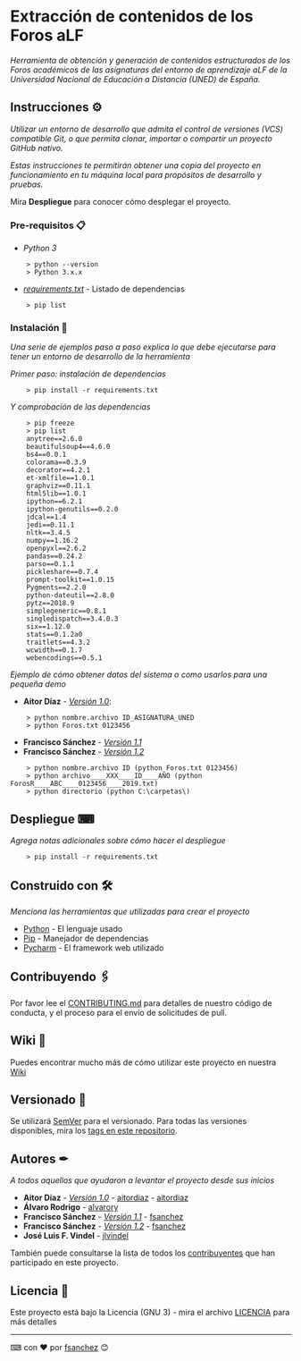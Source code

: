 # Extracción de contenidos de los Foros aLF

_Herramienta de obtención y generación de contenidos estructurados de los Foros académicos de las asignaturas del 
entorno de aprendizaje aLF de la Universidad Nacional de Educación a Distancia (UNED) de España._

## Instrucciones ⚙

_Utilizar un entorno de desarrollo que admita el control de versiones (VCS) compatible Git, o que permita clonar, 
importar o compartir un proyecto GitHub nativo._

_Estas instrucciones te permitirán obtener una copia del proyecto en funcionamiento en tu máquina local para propósitos de desarrollo y pruebas._

Mira **Despliegue** para conocer cómo desplegar el proyecto.


### Pre-requisitos 📋

* _Python 3_

```
    > python --version
    > Python 3.x.x
```

* [_requirements.txt_](https://github.com/IA-LA/PF/blob/master/v1.0/requirements.txt) - Listado de dependencias

```
    > pip list
```

### Instalación 🔧

_Una serie de ejemplos paso a paso explica lo que debe ejecutarse para tener un entorno de desarrollo de la herramienta_

_Primer paso: instalación de dependencias_

```
    > pip install -r requirements.txt
```

_Y comprobación de las dependencias_

```
    > pip freeze
    > pip list
    anytree==2.6.0
    beautifulsoup4==4.6.0
    bs4==0.0.1
    colorama==0.3.9
    decorator==4.2.1
    et-xmlfile==1.0.1
    graphviz==0.11.1
    html5lib==1.0.1
    ipython==6.2.1
    ipython-genutils==0.2.0
    jdcal==1.4
    jedi==0.11.1
    nltk==3.4.5
    numpy==1.16.2
    openpyxl==2.6.2
    pandas==0.24.2
    parso==0.1.1
    pickleshare==0.7.4
    prompt-toolkit==1.0.15
    Pygments==2.2.0
    python-dateutil==2.8.0
    pytz==2018.9
    simplegeneric==0.8.1
    singledispatch==3.4.0.3
    six==1.12.0
    stats==0.1.2a0
    traitlets==4.3.2
    wcwidth==0.1.7
    webencodings==0.5.1
```

_Ejemplo de cómo obtener datos del sistema o como usarlos para una pequeña demo_
* **Aitor Díaz** - [*Versión 1.0*](https://github.com/IA-LA/PF/tree/master/v1.0):
```
    > python nombre.archivo ID_ASIGNATURA_UNED
    > python Foros.txt 0123456
```

* **Francisco Sánchez** - [*Versión 1.1*](https://github.com/IA-LA/foros)
* **Francisco Sánchez** - [*Versión 1.2*](https://github.com/IA-LA/foros)
```
    > python nombre.archivo ID (python Foros.txt 0123456)
    > python archivo____XXX____ID____AÑO (python ForosR____ABC____0123456____2019.txt)
    > python directorio (python C:\carpetas\)
```


## Despliegue ⌨

_Agrega notas adicionales sobre cómo hacer el despliegue_

```
    > pip install -r requirements.txt
```

## Construido con 🛠️

_Menciona las herramientas que utilizadas para crear el proyecto_

* [Python](https://www.python.org/) - El lenguaje usado
* [Pip](https://pypi.org/project/pip/) - Manejador de dependencias
* [Pycharm](https://www.jetbrains.com/pycharm/) - El framework web utilizado

## Contribuyendo 🖇️

Por favor lee el [CONTRIBUTING.md](https://github.com/IA-LA/PF/CONTRIBUTING.md) para detalles de nuestro código de conducta, y el proceso para el envío de solicitudes de pull.

## Wiki 📖

Puedes encontrar mucho más de cómo utilizar este proyecto en nuestra [Wiki](https://github.com/IA-LA/PF/wiki)

## Versionado 📌

Se utilizará [SemVer](http://semver.org/) para el versionado. Para todas las versiones disponibles, mira los [tags en este repositorio](https://github.com/IA-LA/PF/tags).

## Autores ✒

_A todos aquellos que ayudaron a levantar el proyecto desde sus inicios_

* **Aitor Díaz** - [*Versión 1.0*](https://github.com/IA-LA/PF/tree/master/v1.0) - [aitordiaz](https://github.com/Aitower) - [aitordiaz](mailto:aitordiaz@pas.uned.es)
* **Álvaro Rodrigo** - [alvarory](mailto:alvarory@lsi.uned.es)
* **Francisco Sánchez** - [*Versión 1.1*](https://github.com/IA-LA/foros) - [fsanchez](https://github.com/IA-LA)
* **Francisco Sánchez** - [*Versión 1.2*](https://github.com/IA-LA/foros) - [fsanchez](https://github.com/IA-LA)
* **José Luis F. Vindel** - [jlvindel](mailto:jlvindel@dia.uned.es)

También puede consultarse la lista de todos los [contribuyentes](https://github.com/IA-LA/PF/contributors) que han participado en este proyecto. 

## Licencia 📄

Este proyecto está bajo la Licencia (GNU 3) - mira el archivo [LICENCIA](LICENSE) para más detalles




---
⌨ con ❤ por [fsanchez](https://github.com/IA-LA) 😊
